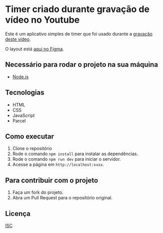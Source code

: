 # Timer criado durante gravação de vídeo no Youtube

Este é um aplicativo simples de timer que foi usado durante a [gravação deste vídeo](https://www.youtube.com/watch?v=ir8MIBhGbcA).

O layout está [aqui no Figma](https://www.figma.com/design/97maginjN0aHjiQPy3dCDS/%231---Timer?m=auto&t=B8ND36dunZtQcZQe-1).

## Necessário para rodar o projeto na sua máquina

- [Node.js](https://nodejs.org/en/)

## Tecnologias

- HTML
- CSS
- JavaScript
- Parcel

## Como executar

1. Clone o repositório
2. Rode o comando `npm install` para instalar as dependências.
3. Rode o comando `npm run dev` para iniciar o servidor.
4. Acesse a página em `http://localhost:xxxx`.

## Para contribuir com o projeto

1. Faça um fork do projeto.
2. Abra um Pull Request para o repositório original.

## Licença

[ISC](https://opensource.org/licenses/ISC)
